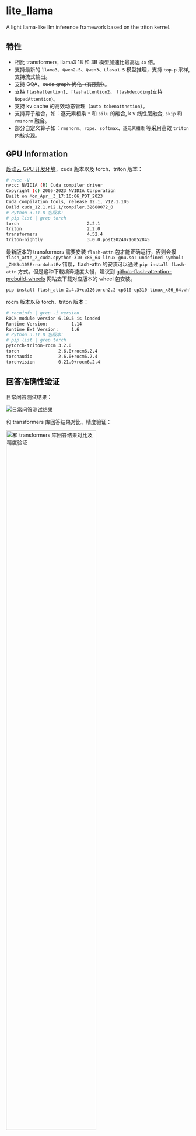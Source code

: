 # lite_llama

A light llama-like llm inference framework based on the triton kernel.

## 特性

- 相比 transformers, llama3 1B 和 3B 模型加速比最高达 `4x` 倍。
- 支持最新的 `llama3`、`Qwen2.5`、`Qwen3`、`Llava1.5` 模型推理，支持 `top-p` 采样, 支持流式输出。
- 支持 GQA、~~cuda graph 优化（有限制）~~。
- 支持 `flashattention1`、`flashattention2`、 `flashdecoding`(支持 `NopadAttention`)。
- 支持 kv cache 的高效动态管理（`auto tokenattnetion`）。
- 支持算子融合，如：逐元素相乘 `*` 和 `silu` 的融合, k v 线性层融合, `skip` 和 `rmsnorm` 融合。
- 部分自定义算子如：`rmsnorm`、`rope`、`softmax`、`逐元素相乘` 等采用高效 `triton` 内核实现。

## GPU Information

[趋动云 GPU 开发环境](https://talent-holding.alibaba.com/campus-position/59900002212)，cuda 版本以及 torch、triton 版本：

```bash
# nvcc -V
nvcc: NVIDIA (R) Cuda compiler driver
Copyright (c) 2005-2023 NVIDIA Corporation
Built on Mon_Apr__3_17:16:06_PDT_2023
Cuda compilation tools, release 12.1, V12.1.105
Build cuda_12.1.r12.1/compiler.32688072_0
# Python 3.11.8 包版本:
# pip list | grep torch
torch                          2.2.1
triton                         2.2.0
transformers                   4.52.4
triton-nightly                 3.0.0.post20240716052845
```

最新版本的 transformers 需要安装 `flash-attn` 包才能正确运行，否则会报 `flash_attn_2_cuda.cpython-310-x86_64-linux-gnu.so: undefined symbol: _ZNK3c105Error4whatEv` 错误，flash-attn 的安装可以通过 `pip install flash-attn` 方式。但是这种下载编译速度太慢，建议到 [github-flash-attention-prebuild-wheels](https://github.com/mjun0812/flash-attention-prebuild-wheels/releases/tag/v0.0.6) 网站去下载对应版本的 wheel 包安装。

```bash
pip install flash_attn-2.4.3+cu126torch2.2-cp310-cp310-linux_x86_64.whl 
```

rocm 版本以及 torch、triton 版本：

```bash
# rocminfo | grep -i version
ROCk module version 6.10.5 is loaded
Runtime Version:         1.14
Runtime Ext Version:     1.6
# Python 3.11.8 包版本:
# pip list | grep torch
pytorch-triton-rocm 3.2.0
torch               2.6.0+rocm6.2.4
torchaudio          2.6.0+rocm6.2.4
torchvision         0.21.0+rocm6.2.4
```

## 回答准确性验证

日常问答测试结果：

![日常问答测试结果](./images/anwser.png)

和 transformers 库回答结果对比、精度验证：

<img src="./images/acc_test.jpg" width="70%" alt="和 transformers 库回答结果对比及精度验证">

<!-- ![和 transformers 库回答结果对比及精度验证](./images/acc_test.jpg) -->

llama3.2-1.5B-Instruct 模型流式输出结果测试：

![流式输出](./images/generate.gif)

`Qwen2.5-3B` 模型流式输出结果测试：

![流式输出](./images/output.gif)

`Llava1.5-7b-hf` 模型流式输出结果测试:

<table style="width: 100%; table-layout: fixed;">
  <tr>
    <td align="center"><img src="./images/llava_output2.gif" width="90%" alt="llava_output2"></td>
    <td align="center"><img src="./images/llava_output1.gif" width="100%" alt="llava_output"></td>
  </tr>
</table>

## benchmark 性能测试

### Llama-3.2-1B 模型性能测试对比

趋动云 `B1.small` 等同于 `3090` 的 `1/4` 之一卡的硬件测试环境。运行性能测试对比 `python benchmark.py`，lite_llama 的运行速度最高是 transformers 的 `4x` 倍。batch_size = 16 的提示词，`max_gen_len = 1900` 时，benchmark 性能测试结果:

```bash
lite_llama inference time: 67.8760 s
Transformers inference time: 131.8708 s
lite_llama throughput: 411.04 tokens/s
Transformers throughput: 104.70 tokens/s
lite_llama per token latency: 2.432831 ms/token
Transformers per token latency: 9.551007 ms/token
```

### Llama-3.2-3B 模型性能测试对比

趋动云 `B1.big` 等同于 `3090` 卡的硬件测试环境。运行性能测试对比 `python benchmark.py`，lite_llama 的运行速度最高是 transformers 的 `4x` 倍。`max_gen_len = 1900` 时，benchmark 性能测试结果:

```bash
lite_llama inference time: 31.3463 s
Transformers inference time: 69.1433 s
lite_llama throughput: 730.45 tokens/s
Transformers throughput: 183.95 tokens/s
lite_llama per token latency: 1.369015 ms/token
Transformers per token latency: 5.436221 ms/token
```

更多性能测试结果参考文档 [benchmark_models](./docs/benchmark_models.md)（更多模型性能测试结果有待更新）。

## 如何使用

推荐 cuda 版本 12.0 及以上。下载 [llama3.2-1B-Instruct 模型](https://pan.quark.cn/s/f476119babb3)并放到指定 `cli.py` 文件的指定 `checkpoints_dir` 目录。`cli.py` 运行前，需要先运行 `python apply_weight_convert.py` 将 hf 模型权重转换为 `lite_llama` 权重格式。

```bash
apt update
apt install imagemagick
conda create --name lite_llama python >= 3.12
conda activate lite_llama
git clone https://github.com/harleyszhang/lite_llama.git
cd lite_llama/
pip install -r requirement.txt
python test_weight_convert.py # 进行模型权重转换。
python cli.py # 已经下载好模型并放在指定目录的基础上运行
```

推荐 ROCm 版本 5.7 及以上。

```bash
pip install matplotlib  
pip install pandas
pip3 install torch torchvision torchaudio --index-url https://download.pytorch.org/whl/rocm6.2.4

apt update
apt install imagemagick
conda create --name lite_llama python >= 3.10
conda activate lite_llama
git clone https://github.com/harleyszhang/lite_llama.git
cd lite_llama/
pip install -r requirement.txt
python test_weight_convert.py # 进行模型权重转换。
python cli.py # 已经下载好模型并放在指定目录的基础上运行
```


`cli.py` 程序运行成功后，终端显示界面如下所示，在终端中输入你的问题即可。

![cli](./images/generate_stream.png)

`cli_llava.py` 程序运行成功后，终端显示界面如下所示，在终端中输入你图片和提示词，然后回车即可。

![llava 模型流式输出](./images/llava_output2.gif)

性能测试，改好自己的模型权重路径后，直接运行 `lite_llama/examples/benchmark.py` 文件，会输出 lite_llama 和 transformers 库的 latency 和吞吐量性能对比，第一次运行结果不太准确，建议以第二次结果为准。如 Llama-3.2-3B 模型 在 `prompt_len = 25`、`batch_size = 12` 和 `max_gen_len = 1900` 时，benchmark 性能测试运行结果:

```bash
lite_llama inference time: 31.3463 s
Transformers inference time: 69.1433 s
lite_llama throughput: 730.45 tokens/s
Transformers throughput: 183.95 tokens/s
lite_llama per token latency: 1.369015 ms/token
Transformers per token latency: 5.436221 ms/token
```

## 性能优化

输入提示词：

```bash
prompts: List[str] = [
    # For these prompts, the expected answer is the natural continuation of the prompt
    "I believe the meaning of life is",
    "Simply put, the theory of relativity states that ",
    """A brief message congratulating the team on the launch:

    Hi everyone,
    
    I just """,
    # Few shot prompt (providing a few examples before asking model to complete more);
    "Roosevelt was the first president of the United States, he has",
]
```

1，针对 decode 阶段使用 cuda graph 优化后，单次 decode 阶段时间为 `8.2402` ms，使用之前为 `17.2241` ms，性能提升 2x 倍，这个结果跟 vllm 应用 cuda graph 后的性能提升倍数几乎一致。

```bash
INFO: After apply cuda graph, Decode inference time: 8.2402 ms
INFO: Before apply cuda graph, Decode inference time: 17.2241 ms
```

2，在前面的基础上，继续优化，使用 flashattention 替代原有的标准 attention。

> flashattention1 对训练模型帮助更大，在提示词很短时，其速度提升效果有限。推理时的 decode 阶段应该用 flash-decoding。

```bash
INFO: input tokens shape is  torch.Size([8, 115])
# 使用 flashattention 前
INFO:lite_llama.generate:Batch inference time: 3152.0476 ms
INFO:lite_llama.generate:Tokens per second: 97.71 tokens/s
# 使用 flashattention1 后
INFO:lite_llama.generate:Batch inference time: 2681.3823 ms
INFO:lite_llama.generate:Tokens per second: 114.87 tokens/s
```

3，继续优化, 将 `flashattention` 升级到 `flashattention2`, 减少一定计算量。

```bash
INFO:lite_llama.generate:Batch inference time: 2103.0737 ms
INFO:lite_llama.generate:Tokens per second: 146.45 tokens/s
```

4，再次优化，decode 阶段的推理使用 `flashdecoding`，提升 decode 阶段的 attention 计算并行度，充分发挥 GPU 算力。

```bash
INFO:lite_llama.generate:Decode stage Batch inference time: 1641.4178 ms
INFO:lite_llama.generate:Decode stage tokens per second : 187.64 tokens/s
```

5，继续再次优化，支持 kv cache 高效的动态管理（类似 tokenattention），解决了 kv cache 显存浪费和分配低效的问题。

```bash
INFO:lite_llama.generate:Decode stage Batch inference time: 1413.9111 ms
INFO:lite_llama.generate:Decode stage tokens per second : 217.84 tokens/s
```

6，一个简单的优化, 使用 `GQA_KV_heads_index` 替代 `repeat_kv` 函数。

7，一个常见且简单的优化, kv 线性层融合。

8，一个常用的优化，算子融合：残差连接的 skip 操作和 `rmsnorm` 算子融合，形成新的 `skip_rmsnorm` 算子。

9，重构并优化 `MHA` 模块，优化 `context_attention` 和 `token_attention` 内核支持 `Nopad attention` 和 `kv cache` 动态分配和管理：

- token_attention 支持直接传入 kv_cache 索引和序列实际长度 seq_len, 减少了 kv cache 在 `MHA` 模块中的 `concat` 和 `view` 操作，并实现了 `Nopad` token_attention。
- 将每次 prefill/decode 过程动态分配实际 prompts 长度的 kv cache 索引个数，而不是在模型推理之前一次性分配连续的 `(max(promptes_len) + max_gen_len) * batch_size` 个 tokens 的 kv cache 空间。

## TODO

- 支持连续批处理优化。
- 支持 AWQ 和 SmoothQuant 量化。
- 重构代码以及修复 cuda graph 在 使用 AutoTokenAttention 优化后无法正常运行的问题。

## Acknowledgement

- [meta-llama/llama-models](https://github.com/meta-llama/llama-models/tree/main)
- [transformers](https://github.com/huggingface/transformers)
- [Liger-Kernel](https://github.com/linkedin/Liger-Kernel/tree/main)
- [kernl](https://github.com/ELS-RD/kernl/tree/main)
- [unsloth](https://github.com/unslothai/unsloth/tree/main)
- [openai-triton](https://triton-lang.org/main/getting-started/tutorials/)
- [lightllm](https://github.com/ModelTC/lightllm)
- [vllm](https://github.com/vllm-project/vllm)
